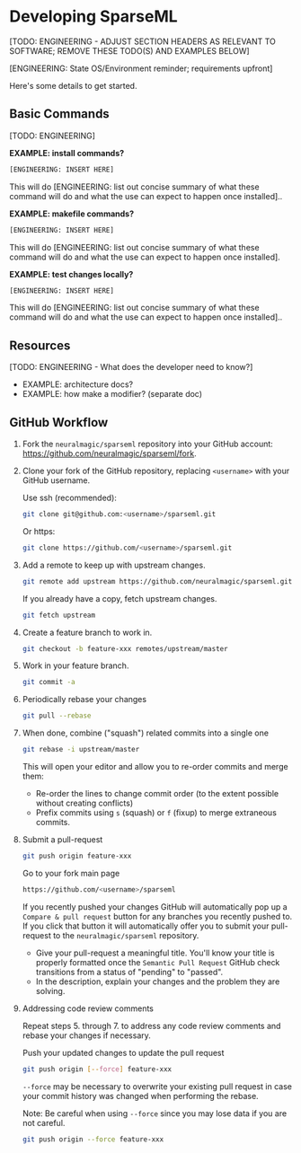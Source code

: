 <!--
Copyright (c) 2021 - present / Neuralmagic, Inc. All Rights Reserved.

Licensed under the Apache License, Version 2.0 (the "License");
you may not use this file except in compliance with the License.
You may obtain a copy of the License at

   http://www.apache.org/licenses/LICENSE-2.0

Unless required by applicable law or agreed to in writing,
software distributed under the License is distributed on an "AS IS" BASIS,
WITHOUT WARRANTIES OR CONDITIONS OF ANY KIND, either express or implied.
See the License for the specific language governing permissions and
limitations under the License.
-->

# Developing SparseML

[TODO: ENGINEERING - ADJUST SECTION HEADERS AS RELEVANT TO SOFTWARE; REMOVE THESE TODO(S) AND EXAMPLES BELOW]

[ENGINEERING: State OS/Environment reminder; requirements upfront]

Here's some details to get started.

## Basic Commands

[TODO: ENGINEERING]

**EXAMPLE: install commands?**

```bash
[ENGINEERING: INSERT HERE]
```

This will do [ENGINEERING: list out concise summary of what these command will do and what the use can expect to happen once installed]..

**EXAMPLE: makefile commands?**

```bash
[ENGINEERING: INSERT HERE]
```

This will do [ENGINEERING: list out concise summary of what these command will do and what the use can expect to happen once installed].

**EXAMPLE: test changes locally?**

```bash
[ENGINEERING: INSERT HERE]
```

This will do [ENGINEERING: list out concise summary of what these command will do and what the use can expect to happen once installed]..

## Resources

[TODO: ENGINEERING - What does the developer need to know?]

- EXAMPLE: architecture docs?
- EXAMPLE: how make a modifier? (separate doc)

## GitHub Workflow

1. Fork the `neuralmagic/sparseml` repository into your GitHub account: https://github.com/neuralmagic/sparseml/fork.

2. Clone your fork of the GitHub repository, replacing `<username>` with your GitHub username.

   Use ssh (recommended):

   ```bash
   git clone git@github.com:<username>/sparseml.git
   ```

   Or https:

   ```bash
   git clone https://github.com/<username>/sparseml.git
   ```

3. Add a remote to keep up with upstream changes.

   ```bash
   git remote add upstream https://github.com/neuralmagic/sparseml.git
   ```

   If you already have a copy, fetch upstream changes.

   ```bash
   git fetch upstream
   ```

4. Create a feature branch to work in.

   ```bash
   git checkout -b feature-xxx remotes/upstream/master
   ```

5. Work in your feature branch.

   ```bash
   git commit -a
   ```

6. Periodically rebase your changes

   ```bash
   git pull --rebase
   ```

7. When done, combine ("squash") related commits into a single one

   ```bash
   git rebase -i upstream/master
   ```

   This will open your editor and allow you to re-order commits and merge them:
   - Re-order the lines to change commit order (to the extent possible without creating conflicts)
   - Prefix commits using `s` (squash) or `f` (fixup) to merge extraneous commits.

8. Submit a pull-request

   ```bash
   git push origin feature-xxx
   ```

   Go to your fork main page

   ```bash
   https://github.com/<username>/sparseml
   ```

   If you recently pushed your changes GitHub will automatically pop up a `Compare & pull request` button for any branches you recently pushed to. If you click that button it will automatically offer you to submit your pull-request to the `neuralmagic/sparseml` repository.

   - Give your pull-request a meaningful title.
     You'll know your title is properly formatted once the `Semantic Pull Request` GitHub check
     transitions from a status of "pending" to "passed".
   - In the description, explain your changes and the problem they are solving.

9. Addressing code review comments

   Repeat steps 5. through 7. to address any code review comments and rebase your changes if necessary.

   Push your updated changes to update the pull request

   ```bash
   git push origin [--force] feature-xxx
   ```

   `--force` may be necessary to overwrite your existing pull request in case your
  commit history was changed when performing the rebase.

   Note: Be careful when using `--force` since you may lose data if you are not careful.

   ```bash
   git push origin --force feature-xxx
   ```

